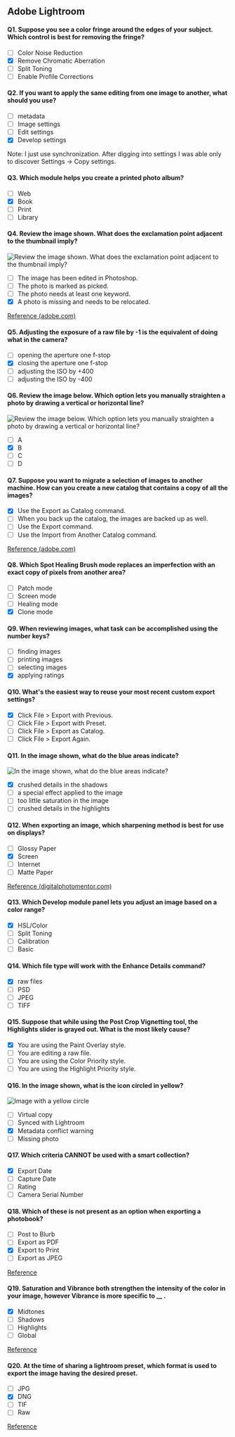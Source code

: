 ## Adobe Lightroom

#### Q1. Suppose you see a color fringe around the edges of your subject. Which control is best for removing the fringe?

- [ ] Color Noise Reduction
- [x] Remove Chromatic Aberration
- [ ] Split Toning
- [ ] Enable Profile Corrections

#### Q2. If you want to apply the same editing from one image to another, what should you use?

- [ ] metadata
- [ ] Image settings
- [ ] Edit settings
- [x] Develop settings

Note: I just use synchronization. After digging into settings I was able only to discover Settings -> Copy settings.

#### Q3. Which module helps you create a printed photo album?

- [ ] Web
- [x] Book
- [ ] Print
- [ ] Library

#### Q4. Review the image shown. What does the exclamation point adjacent to the thumbnail imply?

![Review the image shown. What does the exclamation point adjacent to the thumbnail imply?](images/Q4.png)

- [ ] The image has been edited in Photoshop.
- [ ] The photo is marked as picked.
- [ ] The photo needs at least one keyword.
- [x] A photo is missing and needs to be relocated.

[Reference (adobe.com)](https://helpx.adobe.com/in/lightroom-classic/help/locate-missing-photos.html)

#### Q5. Adjusting the exposure of a raw file by -1 is the equivalent of doing what in the camera?

- [ ] opening the aperture one f-stop
- [x] closing the aperture one f-stop
- [ ] adjusting the ISO by +400
- [ ] adjusting the ISO by -400

#### Q6. Review the image below. Which option lets you manually straighten a photo by drawing a vertical or horizontal line?

![Review the image below. Which option lets you manually straighten a photo by drawing a vertical or horizontal line?](images/Q6.png)

- [ ] A
- [x] B
- [ ] C
- [ ] D

#### Q7. Suppose you want to migrate a selection of images to another machine. How can you create a new catalog that contains a copy of all the images?

- [x] Use the Export as Catalog command.
- [ ] When you back up the catalog, the images are backed up as well.
- [ ] Use the Export command.
- [ ] Use the Import from Another Catalog command.

[Reference (adobe.com)](https://helpx.adobe.com/lightroom-classic/help/create-catalogs.html)

#### Q8. Which Spot Healing Brush mode replaces an imperfection with an exact copy of pixels from another area?

- [ ] Patch mode
- [ ] Screen mode
- [ ] Healing mode
- [x] Clone mode

#### Q9. When reviewing images, what task can be accomplished using the number keys?

- [ ] finding images
- [ ] printing images
- [ ] selecting images
- [x] applying ratings

#### Q10. What's the easiest way to reuse your most recent custom export settings?

- [x] Click File > Export with Previous.
- [ ] Click File > Export with Preset.
- [ ] Click File > Export as Catalog.
- [ ] Click File > Export Again.

#### Q11. In the image shown, what do the blue areas indicate?

![In the image shown, what do the blue areas indicate?](images/Q11.png)

- [x] crushed details in the shadows
- [ ] a special effect applied to the image
- [ ] too little saturation in the image
- [ ] crushed details in the highlights

#### Q12. When exporting an image, which sharpening method is best for use on displays?

- [ ] Glossy Paper
- [x] Screen
- [ ] Internet
- [ ] Matte Paper

[Reference (digitalphotomentor.com)](https://www.digitalphotomentor.com/the-guide-to-image-sharpening-in-lightroom/)

#### Q13. Which Develop module panel lets you adjust an image based on a color range?

- [x] HSL/Color
- [ ] Split Toning
- [ ] Calibration
- [ ] Basic

#### Q14. Which file type will work with the Enhance Details command?

- [x] raw files
- [ ] PSD
- [ ] JPEG
- [ ] TIFF

#### Q15. Suppose that while using the Post Crop Vignetting tool, the Highlights slider is grayed out. What is the most likely cause?

- [x] You are using the Paint Overlay style.
- [ ] You are editing a raw file.
- [ ] You are using the Color Priority style.
- [ ] You are using the Highlight Priority style.

#### Q16. In the image shown, what is the icon circled in yellow?

![Image with a yellow circle](images/Q16.png)

- [ ] Virtual copy
- [ ] Synced with Lightroom
- [x] Metadata conflict warning
- [ ] Missing photo

#### Q17. Which criteria CANNOT be used with a smart collection?

- [x] Export Date
- [ ] Capture Date
- [ ] Rating
- [ ] Camera Serial Number

#### Q18. Which of these is not present as an option when exporting a photobook?

- [ ] Post to Blurb
- [ ] Export as PDF
- [x] Export to Print
- [ ] Export as JPEG

[Reference](https://helpx.adobe.com/in/lightroom-classic/help/create-photo-book.html)


#### Q19. Saturation and Vibrance both strengthen the intensity of the color in your image, however Vibrance is more specific to __ .

- [x] Midtones
- [ ] Shadows
- [ ] Highlights
- [ ] Global

[Reference](https://www.slrlounge.com/vibrance-vs-saturation-what-is-the-difference/)

#### Q20. At the time of sharing a lightroom preset, which format is used to export the image having the desired preset.

- [ ] JPG
- [x] DNG
- [ ] TIF
- [ ] Raw

[Reference](https://www.bwillcreative.com/how-to-share-lightroom-mobile-presets/)

